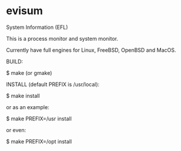 # evisum

System Information (EFL)

This is a process monitor and system monitor.

Currently have full engines for Linux, FreeBSD, OpenBSD and MacOS.

BUILD:

$ make (or gmake)

INSTALL (default PREFIX is /usr/local):

$ make install

or as an example:

$ make PREFIX=/usr install

or even:

$ make PREFIX=/opt install
